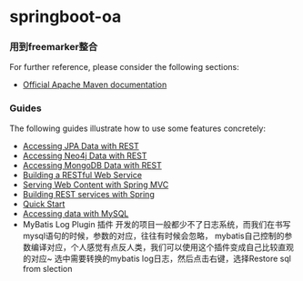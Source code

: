 # springboot-oa

### 用到freemarker整合
For further reference, please consider the following sections:

* [Official Apache Maven documentation](https://maven.apache.org/guides/index.html)

### Guides
The following guides illustrate how to use some features concretely:

* [Accessing JPA Data with REST](https://spring.io/guides/gs/accessing-data-rest/)
* [Accessing Neo4j Data with REST](https://spring.io/guides/gs/accessing-neo4j-data-rest/)
* [Accessing MongoDB Data with REST](https://spring.io/guides/gs/accessing-mongodb-data-rest/)
* [Building a RESTful Web Service](https://spring.io/guides/gs/rest-service/)
* [Serving Web Content with Spring MVC](https://spring.io/guides/gs/serving-web-content/)
* [Building REST services with Spring](https://spring.io/guides/tutorials/bookmarks/)
* [Quick Start](https://github.com/mybatis/spring-boot-starter/wiki/Quick-Start)
* [Accessing data with MySQL](https://spring.io/guides/gs/accessing-data-mysql/)
* MyBatis Log Plugin 插件 开发的项目一般都少不了日志系统，而我们在书写mysql语句的时候，参数的对应，往往有时候会忽略，
  mybatis自己控制的参数编译对应，个人感觉有点反人类，我们可以使用这个插件变成自己比较直观的对应~
  选中需要转换的mybatis log日志，然后点击右键，选择Restore sql from slection
                        
